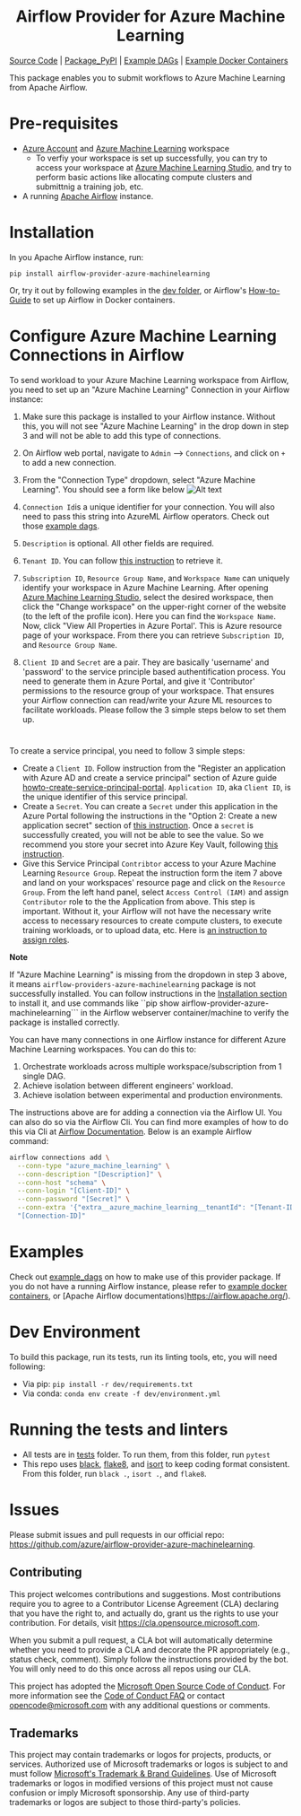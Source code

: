 <h1 align="center">
Airflow Provider for Azure Machine Learning
</h1>

[Source Code](https://github.com/Azure/airflow-provider-azure-machinelearning) | [Package_PyPI](https://pypi.org/project/airflow-provider-azure-machinelearning/) | [Example DAGs](https://github.com/Azure/airflow-provider-azure-machinelearning/tree/main/airflow_provider_azure_machinelearning/example_dags) | [Example Docker Containers](https://github.com/Azure/airflow-provider-azure-machinelearning/tree/main/dev)

This package enables you to submit workflows to Azure Machine Learning from Apache Airflow.

# Pre-requisites

- [Azure Account](https://azure.microsoft.com/en-us/get-started/azure-portal) and [Azure Machine Learning](https://azure.microsoft.com/en-us/products/machine-learning) workspace
    - To verfiy your workspace is set up successfully, you can try to access your workspace at [Azure Machine Learning Studio](https://ml.azure.com/), and try to perform basic actions like allocating compute clusters and submittnig a training job, etc.
- A running [Apache Airflow](https://airflow.apache.org/) instance.

# Installation
In you Apache Airflow instance, run:
```
pip install airflow-provider-azure-machinelearning
```
Or, try it out by following examples in the [dev folder](dev/), or Airflow's [How-to-Guide](https://airflow.apache.org/docs/apache-airflow/stable/howto/docker-compose/index.html) to set up Airflow in Docker containers.

# Configure Azure Machine Learning Connections in Airflow

To send workload to your Azure Machine Learning workspace from Airflow, you need to set up an "Azure Machine Learning" Connection in your Airflow instance:
1. Make sure this package is installed to your Airflow instance. Without this, you will not see "Azure Machine Learning" in the drop down in step 3 and will not be able to add this type of connections.

2. On Airflow web portal, navigate to ```Admin``` --> ```Connections```, and click on ```+``` to add a new connection.

3. From the "Connection Type" dropdown, select "Azure Machine Learning". You should see a form like below
   ![Alt text](resources/Airflow_AzureMachineLearning_Connection.jpg "Azure Machine Learning Connection")

4. ```Connection Id```is a unique identifier for your connection. You will also need to pass this string into AzureML Airflow operators. Check out those [example dags](airflow_provider_azure_machinelearning/example_dags/).

5.  ```Description``` is optional. All other fields are required.

6. ```Tenant ID```. You can follow [this instruction](https://learn.microsoft.com/en-us/azure/active-directory/fundamentals/active-directory-how-to-find-tenant "How to find your Azure Active Directory tenant ID") to retrieve it.

7. ```Subscription ID```, ```Resource Group Name```, and ```Workspace Name``` can uniquely identify your workspace in Azure Machine Learning. After opening [Azure Machine Learning Studio](https://ml.azure.com/home), select the desired workspace, then click the "Change workspace" on the upper-right corner of the website (to the left of the profile icon). Here you can find the ```Workspace Name```. Now, click "View All Properties in Azure Portal'. This is Azure resource page of your workspace. From there you can retrieve ```Subscription ID```, and ```Resource Group Name```.

8. ```Client ID``` and ```Secret``` are a pair. They are basically 'username' and 'password' to the service principle based authentification process. You need to generate them in Azure Portal, and give it 'Contributor' permissions to the resource group of your workspace. That ensures your Airflow connection can read/write your Azure ML resources to facilitate workloads. Please follow the 3 simple steps below to set them up.

#
To create a service principal, you need to follow 3 simple steps:
* Create a ```Client ID```. Follow instruction from the "Register an application with Azure AD and create a service principal" section of Azure guide [howto-create-service-principal-portal](https://learn.microsoft.com/en-us/azure/active-directory/develop/howto-create-service-principal-portal). ```Application ID```, aka ```Client ID```, is the unique identifier of this service principal.
* Create a ```Secret```. You can create a ```Secret``` under this application in the Azure Portal following the instructions in the "Option 2: Create a new application secret" section of [this instruction](https://learn.microsoft.com/en-us/azure/active-directory/develop/howto-create-service-principal-portal). Once a ```secret``` is successfully created, you will not be able to see the value. So we recommend you store your secret into Azure Key Vault, following [this instruction](https://learn.microsoft.com/en-us/azure/key-vault/secrets/quick-create-portal).
* Give this Service Principal ```Contribtor``` access to your Azure Machine Learning ```Resource Group```. Repeat the instruction form the item 7 above and land on your workspaces' resource page and click on the ```Resource Group```. From the left hand panel, select ```Access Control (IAM)``` and assign ```Contributor``` role to the the Application from above. This step is important. Without it, your Airflow will not have the necessary write access to necessary resources to create compute clusters, to execute training workloads, or to upload data, etc. Here is [an instruction to assign roles](https://learn.microsoft.com/en-us/azure/role-based-access-control/role-assignments-portal).

**Note**

If "Azure Machine Learning" is missing from the dropdown in step 3 above, it means ```airflow-providers-azure-machinelearning``` package is not successfully installed. You can follow instructions in the [Installation section](#Installation) to install it, and use commands like ``pip show airflow-provider-azure-machinelearning``` in the Airflow webserver container/machine to verify the package is installed correctly.

You can have many connections in one Airflow instance for different Azure Machine Learning workspaces. You can do this to:
1. Orchestrate workloads across multiple workspace/subscription from 1 single DAG.
2. Achieve isolation between different engineers' workload.
3. Achieve isolation between experimental and production environments.

The instructions above are for adding a connection via the Airflow UI. You can also do so via the Airflow Cli. You can find more examples of how to do this via Cli at [Airflow Documentation](https://airflow.apache.org/docs/apache-airflow/stable/howto/connection.html). Below is an example Airflow command:
```bash
airflow connections add \
  --conn-type "azure_machine_learning" \
  --conn-description "[Description]" \
  --conn-host "schema" \
  --conn-login "[Client-ID]" \
  --conn-password "[Secret]" \
  --conn-extra '{"extra__azure_machine_learning__tenantId": "[Tenant-ID]", "extra__azure_machine_learning__subscriptionId": "[Subscription-ID]", "extra__azure_machine_learning__resource_group_name": "[Resource-Group-Name]", "extra__azure_machine_learning__workspace_name": "[Workspace-Name]"}' \
  "[Connection-ID]"
```
# Examples

Check out [example_dags](airflow_provider_azure_machinelearning/example_dags/) on how to make use of this provider package. If you do not have a running Airflow instance, please refer to [example docker containers](dev/), or [Apache Airflow documentations\)https://airflow.apache.org/).

# Dev Environment

To build this package, run its tests, run its linting tools, etc, you will need following:
- Via pip: ```pip install -r dev/requirements.txt```
- Via conda: ```conda env create -f dev/environment.yml```

# Running the tests and linters
- All tests are in [tests](tests) folder. To run them, from this folder, run ```pytest```
- This repo uses [black](https://github.com/psf/black), [flake8](https://github.com/PyCQA/flake8), and [isort](https://github.com/PyCQA/isort) to keep coding format consistent. From this folder, run ```black .```, ```isort .```, and ```flake8```.

# Issues

Please submit issues and pull requests in our official repo: https://github.com/azure/airflow-provider-azure-machinelearning.

## Contributing

This project welcomes contributions and suggestions.  Most contributions require you to agree to a
Contributor License Agreement (CLA) declaring that you have the right to, and actually do, grant us
the rights to use your contribution. For details, visit https://cla.opensource.microsoft.com.

When you submit a pull request, a CLA bot will automatically determine whether you need to provide
a CLA and decorate the PR appropriately (e.g., status check, comment). Simply follow the instructions
provided by the bot. You will only need to do this once across all repos using our CLA.

This project has adopted the [Microsoft Open Source Code of Conduct](https://opensource.microsoft.com/codeofconduct/).
For more information see the [Code of Conduct FAQ](https://opensource.microsoft.com/codeofconduct/faq/) or
contact [opencode@microsoft.com](mailto:opencode@microsoft.com) with any additional questions or comments.

## Trademarks

This project may contain trademarks or logos for projects, products, or services. Authorized use of Microsoft
trademarks or logos is subject to and must follow
[Microsoft's Trademark & Brand Guidelines](https://www.microsoft.com/en-us/legal/intellectualproperty/trademarks/usage/general).
Use of Microsoft trademarks or logos in modified versions of this project must not cause confusion or imply Microsoft sponsorship.
Any use of third-party trademarks or logos are subject to those third-party's policies.
